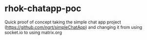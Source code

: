 # rhok-chatapp-poc
Quick proof of concept taking the simple chat app project (https://github.com/ngrt/simpleChatApp) and changing it from using socket.io to using matrix.org
